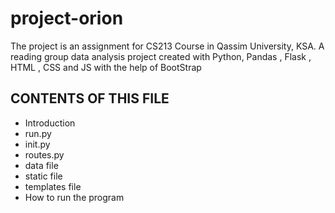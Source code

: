 # project-orion
The project is an assignment for CS213 Course in Qassim University, KSA.
A reading group data analysis project created with Python, Pandas , Flask , HTML , CSS and JS with the help of BootStrap

CONTENTS OF THIS FILE
---------------------

 * Introduction
 * run.py
 * init.py
  * routes.py
  * data file
  * static file
  * templates file
  * How to run the program 
  
